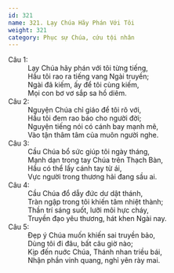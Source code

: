 ```yaml
---
id: 321
name: 321. Lạy Chúa Hãy Phán Với Tôi
weight: 321
category: Phục sự Chúa, cứu tội nhân
---
```

<dl><dt>Câu 1:</dt><dd data-verse="1">Lạy Chúa hãy phán với tôi từng tiếng, <br/>Hầu tôi rao ra tiếng vang Ngài truyền; <br/>Ngài đã kiếm, ấy để tôi cùng kiếm, <br/>Mọi con bơ vơ sắp sa hồ diêm. </dd><dt>Câu 2:</dt><dd data-verse="2">Nguyện Chúa chỉ giáo để tôi rõ với, <br/>Hầu tôi đem rao báo cho người đời; <br/>Nguyện tiếng nói có cánh bay mạnh mẽ, <br/>Vào tận thâm tâm của muôn người nghe. </dd><dt>Câu 3:</dt><dd data-verse="3">Cầu Chúa bổ sức giúp tôi ngày tháng, <br/>Mạnh dạn trong tay Chúa trên Thạch Bàn, <br/>Hầu có thể lấy cánh tay từ ái, <br/>Vực người trong thương hải đang sầu ai. </dd><dt>Câu 4:</dt><dd data-verse="4">Cầu Chúa đổ dẫy đức dư dật thánh, <br/>Tràn ngập trong tôi khiến tâm nhiệt thành; <br/>Thần trí sáng suốt, lưỡi môi hực cháy, <br/>Truyền đạo yêu thương, hát khen Ngài nay. </dd><dt>Câu 5:</dt><dd data-verse="5">Đẹp ý Chúa muốn khiến sai truyền bảo, <br/>Dùng tôi đi đâu, bất câu giờ nào; <br/>Kịp đến nuớc Chúa, Thánh nhan triều bái, <br/>Nhận phần vinh quang, nghỉ yên rày mai. </dd></dl>
